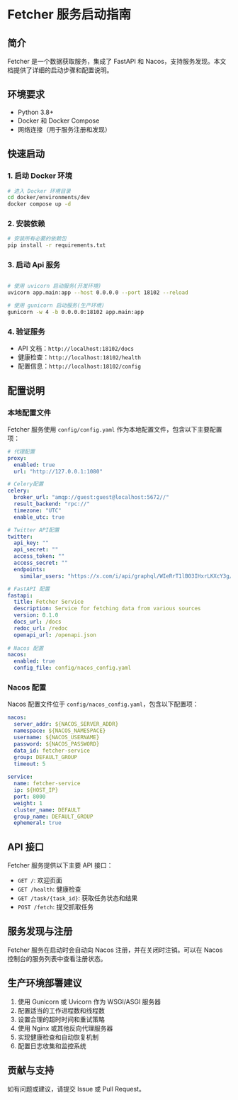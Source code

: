 

# Fetcher 服务启动指南

## 简介

Fetcher 是一个数据获取服务，集成了 FastAPI 和 Nacos，支持服务发现。本文档提供了详细的启动步骤和配置说明。

## 环境要求

- Python 3.8+
- Docker 和 Docker Compose
- 网络连接（用于服务注册和发现）

## 快速启动

### 1. 启动 Docker 环境

```bash
# 进入 Docker 环境目录
cd docker/environments/dev
docker compose up -d
```

### 2. 安装依赖

```bash
# 安装所有必要的依赖包
pip install -r requirements.txt
```

### 3. 启动 Api 服务

```bash

# 使用 uvicorn 启动服务(开发环境)
uvicorn app.main:app --host 0.0.0.0 --port 18102 --reload

# 使用 gunicorn 启动服务(生产环境)
gunicorn -w 4 -b 0.0.0.0:18102 app.main:app
```

### 4. 验证服务

- API 文档：`http://localhost:18102/docs`
- 健康检查：`http://localhost:18102/health`
- 配置信息：`http://localhost:18102/config`

## 配置说明

### 本地配置文件

Fetcher 服务使用 `config/config.yaml` 作为本地配置文件，包含以下主要配置项：

```yaml
# 代理配置
proxy:
  enabled: true
  url: "http://127.0.0.1:1080"

# Celery配置
celery:
  broker_url: "amqp://guest:guest@localhost:5672//"
  result_backend: "rpc://"
  timezone: "UTC"
  enable_utc: true

# Twitter API配置
twitter:
  api_key: ""
  api_secret: ""
  access_token: ""
  access_secret: ""
  endpoints:
    similar_users: "https://x.com/i/api/graphql/WIeRrT1lB03IHxrLKXcY3g/ConnectTabTimeline"

# FastAPI 配置
fastapi:
  title: Fetcher Service
  description: Service for fetching data from various sources
  version: 0.1.0
  docs_url: /docs
  redoc_url: /redoc
  openapi_url: /openapi.json
  
# Nacos 配置
nacos:
  enabled: true
  config_file: config/nacos_config.yaml
```

### Nacos 配置

Nacos 配置文件位于 `config/nacos_config.yaml`，包含以下配置项：

```yaml
nacos:
  server_addr: ${NACOS_SERVER_ADDR}
  namespace: ${NACOS_NAMESPACE}
  username: ${NACOS_USERNAME}
  password: ${NACOS_PASSWORD}
  data_id: fetcher-service
  group: DEFAULT_GROUP
  timeout: 5
  
service:
  name: fetcher-service
  ip: ${HOST_IP}
  port: 8000
  weight: 1
  cluster_name: DEFAULT
  group_name: DEFAULT_GROUP
  ephemeral: true
```

## API 接口

Fetcher 服务提供以下主要 API 接口：

- `GET /`: 欢迎页面
- `GET /health`: 健康检查
- `GET /task/{task_id}`: 获取任务状态和结果
- `POST /fetch`: 提交抓取任务

## 服务发现与注册

Fetcher 服务在启动时会自动向 Nacos 注册，并在关闭时注销。可以在 Nacos 控制台的服务列表中查看注册状态。

## 生产环境部署建议

1. 使用 Gunicorn 或 Uvicorn 作为 WSGI/ASGI 服务器
2. 配置适当的工作进程数和线程数
3. 设置合理的超时时间和重试策略
4. 使用 Nginx 或其他反向代理服务器
5. 实现健康检查和自动恢复机制
6. 配置日志收集和监控系统

## 贡献与支持

如有问题或建议，请提交 Issue 或 Pull Request。